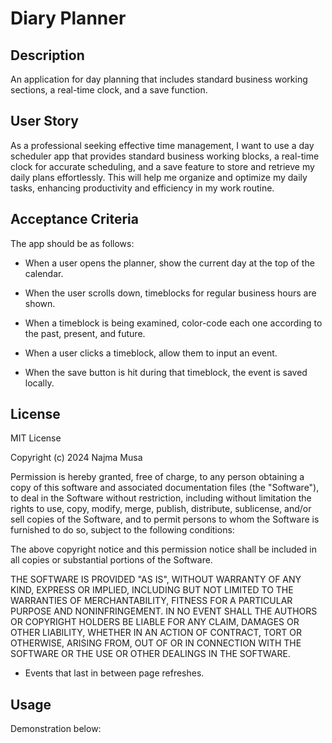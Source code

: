 # Diary Planner

## Description
An application for day planning that includes standard business working sections, a real-time clock, and a save function.

## User Story
As a professional seeking effective time management, I want to use a day scheduler app that provides standard business working blocks, a real-time clock for accurate scheduling, and a save feature to store and retrieve my daily plans effortlessly. This will help me organize and optimize my daily tasks, enhancing productivity and efficiency in my work routine.

## Acceptance Criteria
The app should be as follows:

- When a user opens the planner, show the current day at the top of the calendar.

- When the user scrolls down, timeblocks for regular business hours are shown.

- When a timeblock is being examined, color-code each one according to the past, present, and future.

- When a user clicks a timeblock, allow them to input an event.

- When the save button is hit during that timeblock, the event is saved locally.


## License
MIT License

Copyright (c) 2024 Najma Musa

Permission is hereby granted, free of charge, to any person obtaining a copy of this software and associated documentation files (the "Software"), to deal in the Software without restriction, including without limitation the rights to use, copy, modify, merge, publish, distribute, sublicense, and/or sell copies of the Software, and to permit persons to whom the Software is furnished to do so, subject to the following conditions:

The above copyright notice and this permission notice shall be included in all copies or substantial portions of the Software.

THE SOFTWARE IS PROVIDED "AS IS", WITHOUT WARRANTY OF ANY KIND, EXPRESS OR IMPLIED, INCLUDING BUT NOT LIMITED TO THE WARRANTIES OF MERCHANTABILITY, FITNESS FOR A PARTICULAR PURPOSE AND NONINFRINGEMENT. IN NO EVENT SHALL THE AUTHORS OR COPYRIGHT HOLDERS BE LIABLE FOR ANY CLAIM, DAMAGES OR OTHER LIABILITY, WHETHER IN AN ACTION OF CONTRACT, TORT OR OTHERWISE, ARISING FROM, OUT OF OR IN CONNECTION WITH THE SOFTWARE OR THE USE OR OTHER DEALINGS IN THE SOFTWARE.
- Events that last in between page refreshes.

## Usage
Demonstration below: 
